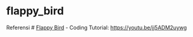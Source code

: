 # flappy_bird
Referensi # [Flappy Bird](https://youtu.be/jj5ADM2uywg) - Coding Tutorial: https://youtu.be/jj5ADM2uywg

